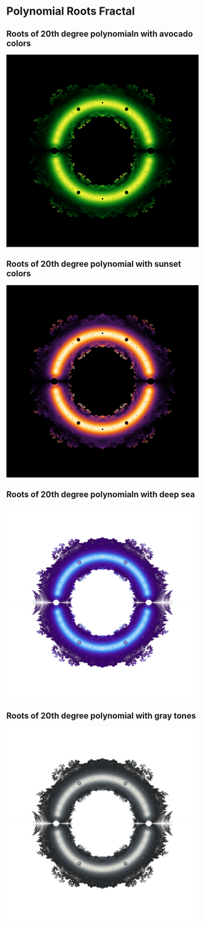 Polynomial Roots Fractal
========================

## Roots of 20th degree polynomialn with avocado colors

![](./projects/roots17-20/roots-avocado.png)

## Roots of 20th degree polynomial with sunset colors

![](./projects/roots17-20/roots-sunset.png)

## Roots of 20th degree polynomialn with deep sea

![](./projects/roots17-20/roots-deep-sea.png)

## Roots of 20th degree polynomial with gray tones

![](./projects/roots17-20/roots-gray-tones.png)